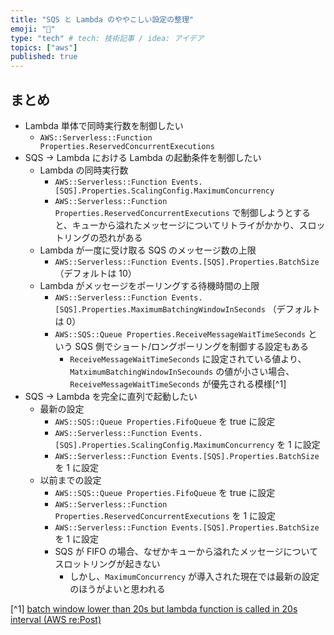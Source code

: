 ```yaml
---
title: "SQS と Lambda のややこしい設定の整理"
emoji: "🎉"
type: "tech" # tech: 技術記事 / idea: アイデア
topics: ["aws"]
published: true
---
```


## まとめ

- Lambda 単体で同時実行数を制御したい
  - `AWS::Serverless::Function Properties.ReservedConcurrentExecutions`
- SQS -> Lambda における Lambda の起動条件を制御したい
  - Lambda の同時実行数
    - `AWS::Serverless::Function Events.[SQS].Properties.ScalingConfig.MaximumConcurrency`
    - `AWS::Serverless::Function Properties.ReservedConcurrentExecutions` で制御しようとすると、キューから溢れたメッセージについてリトライがかかり、スロットリングの恐れがある
  - Lambda が一度に受け取る SQS のメッセージ数の上限
    - `AWS::Serverless::Function Events.[SQS].Properties.BatchSize` （デフォルトは 10）
  - Lambda がメッセージをポーリングする待機時間の上限
    - `AWS::Serverless::Function Events.[SQS].Properties.MaximumBatchingWindowInSeconds` （デフォルトは 0）
    - `AWS::SQS::Queue Properties.ReceiveMessageWaitTimeSeconds` という SQS 側でショート/ロングポーリングを制御する設定もある
      - `ReceiveMessageWaitTimeSeconds` に設定されている値より、`MatximumBatchingWindowInSecounds` の値が小さい場合、
        `ReceiveMessageWaitTimeSeconds` が優先される模様[^1]
- SQS -> Lambda を完全に直列で起動したい
  - 最新の設定
    - `AWS::SQS::Queue Properties.FifoQueue` を true に設定
    - `AWS::Serverless::Function Events.[SQS].Properties.ScalingConfig.MaximumConcurrency` を 1 に設定
    - `AWS::Serverless::Function Events.[SQS].Properties.BatchSize` を 1 に設定
  - 以前までの設定
    - `AWS::SQS::Queue Properties.FifoQueue` を true に設定
    - `AWS::Serverless::Function Properties.ReservedConcurrentExecutions` を 1 に設定
    - `AWS::Serverless::Function Events.[SQS].Properties.BatchSize` を 1 に設定
    - SQS が FIFO の場合、なぜかキューから溢れたメッセージについてスロットリングが起きない
      - しかし、`MaximumConcurrency` が導入された現在では最新の設定のほうがよいと思われる

[^1] [batch window lower than 20s but lambda function is called in 20s interval (AWS re:Post)](https://repost.aws/questions/QU7nMv_AXbT-W_VcJ4t5VcRQ/batch-window-lower-than-20s-but-lambda-function-is-called-in-20s-interval)
